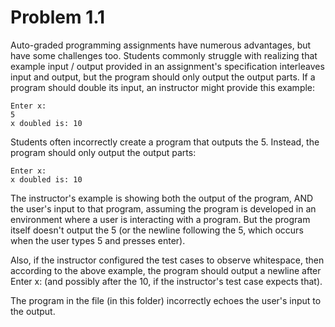 # Problem 1.1
Auto-graded programming assignments have numerous advantages, but have some challenges too. 
Students commonly struggle with realizing that example input / output provided in an assignment's 
specification interleaves input and output, but the program should only output the output parts. 
If a program should double its input, an instructor might provide this example:

    Enter x: 
    5
    x doubled is: 10
Students often incorrectly create a program that outputs the 5. Instead, the program should only output the output parts: 

    Enter x: 
    x doubled is: 10

The instructor's example is showing both the output of the program, AND the user's input to that program, assuming the program is developed in an environment where a user is interacting with a program. But the program itself doesn't output the 5 (or the newline following the 5, which occurs when the user types 5 and presses enter).

Also, if the instructor configured the test cases to observe whitespace, then according to the above example, the program should output a newline after Enter x: (and possibly after the 10, if the instructor's test case expects that).

The program in the file (in this folder) incorrectly echoes the user's input to the output. 